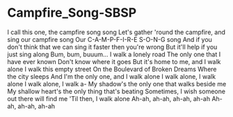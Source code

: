 # Campfire_Song-SBSP
I call this one, the campfire song song
Let's gather 'round the campfire, and sing our campfire song
Our C-A-M-P-F-I-R-E S-O-N-G song
And if you don't think that we can sing it faster then you're wrong
But it'll help if you just sing along
Bum, bum, buuum... 
I walk a lonely road
The only one that I have ever known
Don't know where it goes
But it's home to me, and I walk alone
I walk this empty street
On the Boulevard of Broken Dreams
Where the city sleeps
And I'm the only one, and I walk alone
I walk alone, I walk alone
I walk alone, I walk a-
My shadow's the only one that walks beside me
My shallow heart's the only thing that's beating
Sometimes, I wish someone out there will find me
'Til then, I walk alone
Ah-ah, ah-ah, ah-ah, ah-ah
Ah-ah, ah-ah, ah-ah
